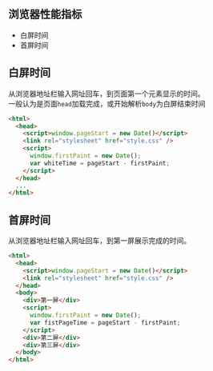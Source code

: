 ## 浏览器性能指标
* 白屏时间
* 首屏时间

## 白屏时间
从浏览器地址栏输入网址回车，到页面第一个元素显示的时间。
<br>
一般认为是页面`head`加载完成，或开始解析`body`为白屏结束时间
```html
<html>
  <head>
    <script>window.pageStart = new Date()</script>
    <link rel="stylesheet" href="style.css" />
    <script>
      window.firstPaint = new Date();
      var whiteTime = pageStart - firstPaint;
    </script>
  </head>
  ...
</html>
```

## 首屏时间
从浏览器地址栏输入网址回车，到第一屏展示完成的时间。
```html
<html>
  <head>
    <script>window.pageStart = new Date()</script>
    <link rel="stylesheet" href="style.css" />
  </head>
  <body>
    <div>第一屏</div>
    <script>
      window.firstPaint = new Date();
      var fistPageTime = pageStart - firstPaint;
    </script>
    <div>第二屏</div>
    <div>第三屏</div>
  </body>
</html>

```
